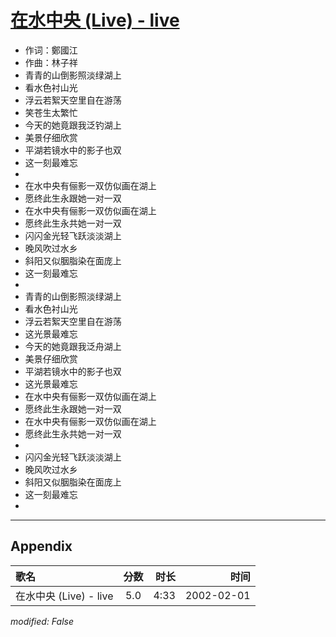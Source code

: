 # [在水中央 (Live) - live](https://music.163.com/song?id=67145)

* 作词：鄭國江
* 作曲：林子祥
* 青青的山倒影照淡绿湖上
* 看水色衬山光
* 浮云若絮天空里自在游荡
* 笑苍生太繁忙
* 今天的她竟跟我泛钓湖上
* 美景仔细欣赏
* 平湖若镜水中的影子也双
* 这一刻最难忘
* 
* 在水中央有俪影一双仿似画在湖上
* 愿终此生永跟她一对一双
* 在水中央有俪影一双仿似画在湖上
* 愿终此生永共她一对一双
* 闪闪金光轻飞跃淡淡湖上
* 晚风吹过水乡
* 斜阳又似胭脂染在面庞上
* 这一刻最难忘
* 
* 青青的山倒影照淡绿湖上
* 看水色衬山光
* 浮云若絮天空里自在游荡
* 这光景最难忘
* 今天的她竟跟我泛舟湖上
* 美景仔细欣赏
* 平湖若镜水中的影子也双
* 这光景最难忘
* 在水中央有俪影一双仿似画在湖上
* 愿终此生永跟她一对一双
* 在水中央有俪影一双仿似画在湖上
* 愿终此生永共她一对一双
* 
* 闪闪金光轻飞跃淡淡湖上
* 晚风吹过水乡
* 斜阳又似胭脂染在面庞上
* 这一刻最难忘
* 


---

## Appendix

|歌名|分数|时长|时间|
|:---|:---:|---:|---:|
|在水中央 (Live) - live|5.0|4:33|2002-02-01

*modified: False*